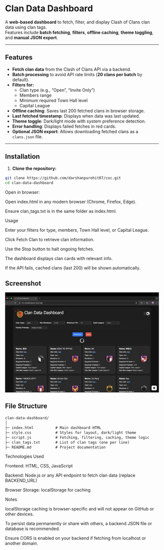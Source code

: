 # Clan Data Dashboard

A **web-based dashboard** to fetch, filter, and display Clash of Clans clan data using clan tags.  
Features include **batch fetching**, **filters**, **offline caching**, **theme toggling**, and **manual JSON export**.

---

## Features

- **Fetch clan data** from the Clash of Clans API via a backend.
- **Batch processing** to avoid API rate limits (**20 clans per batch** by default).
- **Filters for:**
  - Clan type (e.g., “Open”, “Invite Only”)
  - Members range
  - Minimum required Town Hall level
  - Capital League
- **Offline caching**: Saves last 200 fetched clans in browser storage.
- **Last fetched timestamp**: Displays when data was last updated.
- **Theme toggle**: Dark/light mode with system preference detection.
- **Error handling**: Displays failed fetches in red cards.
- **Optional JSON export**: Allows downloading fetched clans as a `clans.json` file.

---

## Installation

1. **Clone the repository:**

```bash
git clone https://github.com/darshanpurohit07/coc.git
cd clan-data-dashboard
```
Open in browser:

Open index.html in any modern browser (Chrome, Firefox, Edge).

Ensure clan_tags.txt is in the same folder as index.html.

Usage

Enter your filters for type, members, Town Hall level, or Capital League.

Click Fetch Clan to retrieve clan information.

Use the Stop button to halt ongoing fetches.

The dashboard displays clan cards with relevant info.

If the API fails, cached clans (last 200) will be shown automatically.


## Screenshot

![Dashboard Screenshot](image.png)


## File Structure
```
clan-data-dashboard/
│
├─ index.html          # Main dashboard HTML
├─ style.css           # Styles for layout, dark/light theme
├─ script.js           # Fetching, filtering, caching, theme logic
├─ clan_tags.txt       # List of clan tags (one per line)
├─ README.md           # Project documentation
```

Technologies Used

Frontend: HTML, CSS, JavaScript

Backend: Node.js or any API endpoint to fetch clan data (replace BACKEND_URL)

Browser Storage: localStorage for caching


Notes

localStorage caching is browser-specific and will not appear on GitHub or other devices.

To persist data permanently or share with others, a backend JSON file or database is recommended.

Ensure CORS is enabled on your backend if fetching from localhost or another domain.

